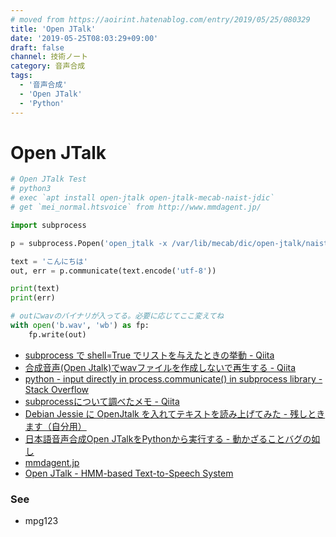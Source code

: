 ```yaml
---
# moved from https://aoirint.hatenablog.com/entry/2019/05/25/080329
title: 'Open JTalk'
date: '2019-05-25T08:03:29+09:00'
draft: false
channel: 技術ノート
category: 音声合成
tags:
  - '音声合成'
  - 'Open JTalk'
  - 'Python'
---
```

# Open JTalk

```python
# Open JTalk Test
# python3
# exec `apt install open-jtalk open-jtalk-mecab-naist-jdic`
# get `mei_normal.htsvoice` from http://www.mmdagent.jp/

import subprocess

p = subprocess.Popen('open_jtalk -x /var/lib/mecab/dic/open-jtalk/naist-jdic -m mei/mei_normal.htsvoice -r 1.0 -ow /dev/stdout', stdin=subprocess.PIPE, stdout=subprocess.PIPE, stderr=subprocess.PIPE, shell=True)

text = 'こんにちは'
out, err = p.communicate(text.encode('utf-8'))

print(text)
print(err)

# outにwavのバイナリが入ってる。必要に応じてここ変えてね
with open('b.wav', 'wb') as fp:
    fp.write(out)
```

- [subprocess で shell=True でリストを与えたときの挙動 - Qiita](https://qiita.com/yoichi22/items/5afa8b3b39c723acb359)
- [合成音声(Open Jtalk)でwavファイルを作成しないで再生する - Qiita](https://qiita.com/sukesuke/items/be2a4562bd809ccc0fab)
- [python - input directly in process.communicate() in subprocess library - Stack Overflow](https://stackoverflow.com/questions/41479825/input-directly-in-process-communicate-in-subprocess-library)
- [subprocessについて調べたメモ - Qiita](https://qiita.com/HidKamiya/items/b2244fb01715eca33965)
- [Debian Jessie に OpenJtalk を入れてテキストを読み上げてみた - 残しときます（自分用）](http://namotch.hatenablog.com/entry/2015/06/25/225000)
- [日本語音声合成Open JTalkをPythonから実行する - 動かざることバグの如し](http://thr3a.hatenablog.com/entry/20180226/1519619690)
- [mmdagent.jp](http://www.mmdagent.jp/)
- [Open JTalk - HMM-based Text-to-Speech System](http://open-jtalk.sp.nitech.ac.jp/index.php)

### See

- mpg123
